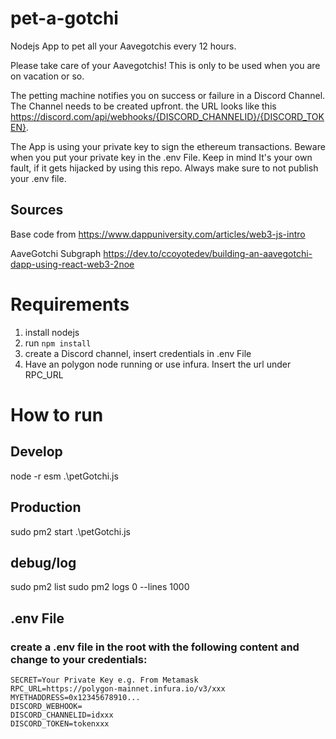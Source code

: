 # pet-a-gotchi
Nodejs App to pet all your Aavegotchis every 12 hours.

Please take care of your Aavegotchis! This is only to be used when you are on vacation or so.

The petting machine notifies you on success or failure in a Discord Channel. The Channel needs to be created upfront. the URL looks like this https://discord.com/api/webhooks/{DISCORD_CHANNELID}/{DISCORD_TOKEN}.

The App is using your private key to sign the ethereum transactions. Beware when you put your private key in the .env File. Keep in mind It's your own fault, if it gets hijacked by using this repo. Always make sure to not publish your .env file.

## Sources 
Base code from https://www.dappuniversity.com/articles/web3-js-intro

AaveGotchi Subgraph https://dev.to/ccoyotedev/building-an-aavegotchi-dapp-using-react-web3-2noe

# Requirements
1. install nodejs
2. run ```npm install```
3. create a Discord channel, insert credentials in .env File
4. Have an polygon node running or use infura. Insert the url under RPC_URL

# How to run
## Develop
node -r esm .\petGotchi.js

## Production
sudo pm2 start .\petGotchi.js

## debug/log
sudo pm2 list
sudo pm2 logs 0 --lines 1000

## .env File
### create a .env file in the root with the following content and change to your credentials:
```
SECRET=Your Private Key e.g. From Metamask
RPC_URL=https://polygon-mainnet.infura.io/v3/xxx
MYETHADDRESS=0x12345678910...
DISCORD_WEBHOOK=
DISCORD_CHANNELID=idxxx
DISCORD_TOKEN=tokenxxx
```